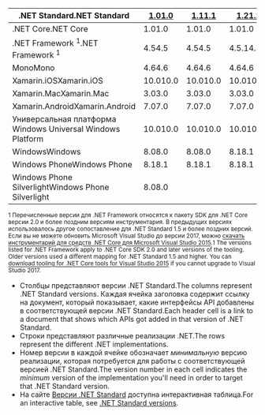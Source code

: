 | <span data-ttu-id="26d8c-101">.NET Standard</span><span class="sxs-lookup"><span data-stu-id="26d8c-101">.NET Standard</span></span>              | <span data-ttu-id="26d8c-102">[1.0]</span><span class="sxs-lookup"><span data-stu-id="26d8c-102">[1.0]</span></span> | <span data-ttu-id="26d8c-103">[1.1]</span><span class="sxs-lookup"><span data-stu-id="26d8c-103">[1.1]</span></span>  | <span data-ttu-id="26d8c-104">[1.2]</span><span class="sxs-lookup"><span data-stu-id="26d8c-104">[1.2]</span></span> | <span data-ttu-id="26d8c-105">[1.3]</span><span class="sxs-lookup"><span data-stu-id="26d8c-105">[1.3]</span></span> | <span data-ttu-id="26d8c-106">[1.4]</span><span class="sxs-lookup"><span data-stu-id="26d8c-106">[1.4]</span></span> | <span data-ttu-id="26d8c-107">[1.5]</span><span class="sxs-lookup"><span data-stu-id="26d8c-107">[1.5]</span></span>      | <span data-ttu-id="26d8c-108">[1.6]</span><span class="sxs-lookup"><span data-stu-id="26d8c-108">[1.6]</span></span>      | <span data-ttu-id="26d8c-109">[2.0]</span><span class="sxs-lookup"><span data-stu-id="26d8c-109">[2.0]</span></span>      |
|----------------------------|-------|--------|-------|-------|-------|------------|------------|------------|
| <span data-ttu-id="26d8c-110">.NET Core</span><span class="sxs-lookup"><span data-stu-id="26d8c-110">.NET Core</span></span>                  | <span data-ttu-id="26d8c-111">1.0</span><span class="sxs-lookup"><span data-stu-id="26d8c-111">1.0</span></span>   | <span data-ttu-id="26d8c-112">1.0</span><span class="sxs-lookup"><span data-stu-id="26d8c-112">1.0</span></span>    | <span data-ttu-id="26d8c-113">1.0</span><span class="sxs-lookup"><span data-stu-id="26d8c-113">1.0</span></span>   | <span data-ttu-id="26d8c-114">1.0</span><span class="sxs-lookup"><span data-stu-id="26d8c-114">1.0</span></span>   | <span data-ttu-id="26d8c-115">1.0</span><span class="sxs-lookup"><span data-stu-id="26d8c-115">1.0</span></span>   | <span data-ttu-id="26d8c-116">1.0</span><span class="sxs-lookup"><span data-stu-id="26d8c-116">1.0</span></span>        | <span data-ttu-id="26d8c-117">1.0</span><span class="sxs-lookup"><span data-stu-id="26d8c-117">1.0</span></span>        | <span data-ttu-id="26d8c-118">2.0</span><span class="sxs-lookup"><span data-stu-id="26d8c-118">2.0</span></span>        |
| <span data-ttu-id="26d8c-119">.NET Framework <sup>1</sup></span><span class="sxs-lookup"><span data-stu-id="26d8c-119">.NET Framework <sup>1</sup></span></span>| <span data-ttu-id="26d8c-120">4.5</span><span class="sxs-lookup"><span data-stu-id="26d8c-120">4.5</span></span>   | <span data-ttu-id="26d8c-121">4.5</span><span class="sxs-lookup"><span data-stu-id="26d8c-121">4.5</span></span>    | <span data-ttu-id="26d8c-122">4.5.1</span><span class="sxs-lookup"><span data-stu-id="26d8c-122">4.5.1</span></span> | <span data-ttu-id="26d8c-123">4.6</span><span class="sxs-lookup"><span data-stu-id="26d8c-123">4.6</span></span>   | <span data-ttu-id="26d8c-124">4.6.1</span><span class="sxs-lookup"><span data-stu-id="26d8c-124">4.6.1</span></span> | <span data-ttu-id="26d8c-125">4.6.1</span><span class="sxs-lookup"><span data-stu-id="26d8c-125">4.6.1</span></span>      | <span data-ttu-id="26d8c-126">4.6.1</span><span class="sxs-lookup"><span data-stu-id="26d8c-126">4.6.1</span></span>      | <span data-ttu-id="26d8c-127">4.6.1</span><span class="sxs-lookup"><span data-stu-id="26d8c-127">4.6.1</span></span>      |
| <span data-ttu-id="26d8c-128">Mono</span><span class="sxs-lookup"><span data-stu-id="26d8c-128">Mono</span></span>                       | <span data-ttu-id="26d8c-129">4.6</span><span class="sxs-lookup"><span data-stu-id="26d8c-129">4.6</span></span>   | <span data-ttu-id="26d8c-130">4.6</span><span class="sxs-lookup"><span data-stu-id="26d8c-130">4.6</span></span>    | <span data-ttu-id="26d8c-131">4.6</span><span class="sxs-lookup"><span data-stu-id="26d8c-131">4.6</span></span>   | <span data-ttu-id="26d8c-132">4.6</span><span class="sxs-lookup"><span data-stu-id="26d8c-132">4.6</span></span>   | <span data-ttu-id="26d8c-133">4.6</span><span class="sxs-lookup"><span data-stu-id="26d8c-133">4.6</span></span>   | <span data-ttu-id="26d8c-134">4.6</span><span class="sxs-lookup"><span data-stu-id="26d8c-134">4.6</span></span>        | <span data-ttu-id="26d8c-135">4.6</span><span class="sxs-lookup"><span data-stu-id="26d8c-135">4.6</span></span>        | <span data-ttu-id="26d8c-136">5,4</span><span class="sxs-lookup"><span data-stu-id="26d8c-136">5.4</span></span>        |
| <span data-ttu-id="26d8c-137">Xamarin.iOS</span><span class="sxs-lookup"><span data-stu-id="26d8c-137">Xamarin.iOS</span></span>                | <span data-ttu-id="26d8c-138">10.0</span><span class="sxs-lookup"><span data-stu-id="26d8c-138">10.0</span></span>  | <span data-ttu-id="26d8c-139">10.0</span><span class="sxs-lookup"><span data-stu-id="26d8c-139">10.0</span></span>   | <span data-ttu-id="26d8c-140">10.0</span><span class="sxs-lookup"><span data-stu-id="26d8c-140">10.0</span></span>  | <span data-ttu-id="26d8c-141">10.0</span><span class="sxs-lookup"><span data-stu-id="26d8c-141">10.0</span></span>  | <span data-ttu-id="26d8c-142">10.0</span><span class="sxs-lookup"><span data-stu-id="26d8c-142">10.0</span></span>  | <span data-ttu-id="26d8c-143">10.0</span><span class="sxs-lookup"><span data-stu-id="26d8c-143">10.0</span></span>       | <span data-ttu-id="26d8c-144">10.0</span><span class="sxs-lookup"><span data-stu-id="26d8c-144">10.0</span></span>       | <span data-ttu-id="26d8c-145">10.14</span><span class="sxs-lookup"><span data-stu-id="26d8c-145">10.14</span></span>      |
| <span data-ttu-id="26d8c-146">Xamarin.Mac</span><span class="sxs-lookup"><span data-stu-id="26d8c-146">Xamarin.Mac</span></span>                | <span data-ttu-id="26d8c-147">3.0</span><span class="sxs-lookup"><span data-stu-id="26d8c-147">3.0</span></span>   | <span data-ttu-id="26d8c-148">3.0</span><span class="sxs-lookup"><span data-stu-id="26d8c-148">3.0</span></span>    | <span data-ttu-id="26d8c-149">3.0</span><span class="sxs-lookup"><span data-stu-id="26d8c-149">3.0</span></span>   | <span data-ttu-id="26d8c-150">3.0</span><span class="sxs-lookup"><span data-stu-id="26d8c-150">3.0</span></span>   | <span data-ttu-id="26d8c-151">3.0</span><span class="sxs-lookup"><span data-stu-id="26d8c-151">3.0</span></span>   | <span data-ttu-id="26d8c-152">3.0</span><span class="sxs-lookup"><span data-stu-id="26d8c-152">3.0</span></span>        | <span data-ttu-id="26d8c-153">3.0</span><span class="sxs-lookup"><span data-stu-id="26d8c-153">3.0</span></span>        | <span data-ttu-id="26d8c-154">3.8</span><span class="sxs-lookup"><span data-stu-id="26d8c-154">3.8</span></span>        |
| <span data-ttu-id="26d8c-155">Xamarin.Android</span><span class="sxs-lookup"><span data-stu-id="26d8c-155">Xamarin.Android</span></span>            | <span data-ttu-id="26d8c-156">7.0</span><span class="sxs-lookup"><span data-stu-id="26d8c-156">7.0</span></span>   | <span data-ttu-id="26d8c-157">7.0</span><span class="sxs-lookup"><span data-stu-id="26d8c-157">7.0</span></span>    | <span data-ttu-id="26d8c-158">7.0</span><span class="sxs-lookup"><span data-stu-id="26d8c-158">7.0</span></span>   | <span data-ttu-id="26d8c-159">7.0</span><span class="sxs-lookup"><span data-stu-id="26d8c-159">7.0</span></span>   | <span data-ttu-id="26d8c-160">7.0</span><span class="sxs-lookup"><span data-stu-id="26d8c-160">7.0</span></span>   | <span data-ttu-id="26d8c-161">7.0</span><span class="sxs-lookup"><span data-stu-id="26d8c-161">7.0</span></span>        | <span data-ttu-id="26d8c-162">7.0</span><span class="sxs-lookup"><span data-stu-id="26d8c-162">7.0</span></span>        | <span data-ttu-id="26d8c-163">8.0</span><span class="sxs-lookup"><span data-stu-id="26d8c-163">8.0</span></span>        |
| <span data-ttu-id="26d8c-164">Универсальная платформа Windows </span><span class="sxs-lookup"><span data-stu-id="26d8c-164">Universal Windows Platform</span></span> | <span data-ttu-id="26d8c-165">10.0</span><span class="sxs-lookup"><span data-stu-id="26d8c-165">10.0</span></span>  | <span data-ttu-id="26d8c-166">10.0</span><span class="sxs-lookup"><span data-stu-id="26d8c-166">10.0</span></span>   | <span data-ttu-id="26d8c-167">10.0</span><span class="sxs-lookup"><span data-stu-id="26d8c-167">10.0</span></span>  | <span data-ttu-id="26d8c-168">10.0</span><span class="sxs-lookup"><span data-stu-id="26d8c-168">10.0</span></span>  | <span data-ttu-id="26d8c-169">10.0</span><span class="sxs-lookup"><span data-stu-id="26d8c-169">10.0</span></span>  | <span data-ttu-id="26d8c-170">10.0.16299</span><span class="sxs-lookup"><span data-stu-id="26d8c-170">10.0.16299</span></span> | <span data-ttu-id="26d8c-171">10.0.16299</span><span class="sxs-lookup"><span data-stu-id="26d8c-171">10.0.16299</span></span> | <span data-ttu-id="26d8c-172">10.0.16299</span><span class="sxs-lookup"><span data-stu-id="26d8c-172">10.0.16299</span></span> |
| <span data-ttu-id="26d8c-173">Windows</span><span class="sxs-lookup"><span data-stu-id="26d8c-173">Windows</span></span>                    | <span data-ttu-id="26d8c-174">8.0</span><span class="sxs-lookup"><span data-stu-id="26d8c-174">8.0</span></span>   | <span data-ttu-id="26d8c-175">8.0</span><span class="sxs-lookup"><span data-stu-id="26d8c-175">8.0</span></span>    | <span data-ttu-id="26d8c-176">8.1</span><span class="sxs-lookup"><span data-stu-id="26d8c-176">8.1</span></span>   |       |       |            |            |            |
| <span data-ttu-id="26d8c-177">Windows Phone</span><span class="sxs-lookup"><span data-stu-id="26d8c-177">Windows Phone</span></span>              | <span data-ttu-id="26d8c-178">8.1</span><span class="sxs-lookup"><span data-stu-id="26d8c-178">8.1</span></span>   | <span data-ttu-id="26d8c-179">8.1</span><span class="sxs-lookup"><span data-stu-id="26d8c-179">8.1</span></span>    | <span data-ttu-id="26d8c-180">8.1</span><span class="sxs-lookup"><span data-stu-id="26d8c-180">8.1</span></span>   |       |       |            |            |            |
| <span data-ttu-id="26d8c-181">Windows Phone Silverlight</span><span class="sxs-lookup"><span data-stu-id="26d8c-181">Windows Phone Silverlight</span></span>  | <span data-ttu-id="26d8c-182">8.0</span><span class="sxs-lookup"><span data-stu-id="26d8c-182">8.0</span></span>   |        |       |       |       |            |            |            |

<span data-ttu-id="26d8c-183"><sup>1 Перечисленные версии для .NET Framework относятся к пакету SDK для .NET Core версии 2.0 и более поздним версиям инструментария. В предыдущих версиях использовалось другое сопоставление для .NET Standard 1.5 и более поздних версий. Если вы не можете обновить Microsoft Visual Studio до версии 2017, можно [скачать инструментарий для средств .NET Core для Microsoft Visual Studio 2015](https://github.com/dotnet/core/blob/master/release-notes/download-archive.md).</sup></span><span class="sxs-lookup"><span data-stu-id="26d8c-183"><sup>1 The versions listed for .NET Framework apply to .NET Core SDK 2.0 and later versions of the tooling. Older versions used a different mapping for .NET Standard 1.5 and higher. You can [download tooling for .NET Core tools for Visual Studio 2015](https://github.com/dotnet/core/blob/master/release-notes/download-archive.md) if you cannot upgrade to Visual Studio 2017.</sup></span></span>

- <span data-ttu-id="26d8c-184">Столбцы представляют версии .NET Standard.</span><span class="sxs-lookup"><span data-stu-id="26d8c-184">The columns represent .NET Standard versions.</span></span> <span data-ttu-id="26d8c-185">Каждая ячейка заголовка содержит ссылку на документ, который показывает, какие интерфейсы API добавлены в соответствующей версии .NET Standard.</span><span class="sxs-lookup"><span data-stu-id="26d8c-185">Each header cell is a link to a document that shows which APIs got added in that version of .NET Standard.</span></span>
- <span data-ttu-id="26d8c-186">Строки представляют различные реализации .NET.</span><span class="sxs-lookup"><span data-stu-id="26d8c-186">The rows represent the different .NET implementations.</span></span>
- <span data-ttu-id="26d8c-187">Номер версии в каждой ячейке обозначает *минимальную* версию реализации, которая потребуется для работы с соответствующей версией .NET Standard.</span><span class="sxs-lookup"><span data-stu-id="26d8c-187">The version number in each cell indicates the *minimum* version of the implementation you'll need in order to target that .NET Standard version.</span></span>
- <span data-ttu-id="26d8c-188">На сайте [Версии .NET Standard](http://immo.landwerth.net/netstandard-versions/#) доступна интерактивная таблица.</span><span class="sxs-lookup"><span data-stu-id="26d8c-188">For an interactive table, see [.NET Standard versions](http://immo.landwerth.net/netstandard-versions/#).</span></span>

[1.0]: https://github.com/dotnet/standard/blob/master/docs/versions/netstandard1.0.md
[1.1]: https://github.com/dotnet/standard/blob/master/docs/versions/netstandard1.1.md
[1.2]: https://github.com/dotnet/standard/blob/master/docs/versions/netstandard1.2.md
[1.3]: https://github.com/dotnet/standard/blob/master/docs/versions/netstandard1.3.md
[1.4]: https://github.com/dotnet/standard/blob/master/docs/versions/netstandard1.4.md
[1.5]: https://github.com/dotnet/standard/blob/master/docs/versions/netstandard1.5.md
[1.6]: https://github.com/dotnet/standard/blob/master/docs/versions/netstandard1.6.md
[2.0]: https://github.com/dotnet/standard/blob/master/docs/versions/netstandard2.0.md
